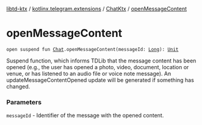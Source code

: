 [libtd-ktx](../../index.md) / [kotlinx.telegram.extensions](../index.md) / [ChatKtx](index.md) / [openMessageContent](./open-message-content.md)

# openMessageContent

`open suspend fun `[`Chat`](https://tdlibx.github.io/td/docs/org/drinkless/td/libcore/telegram/TdApi.Chat.html)`.openMessageContent(messageId: `[`Long`](https://kotlinlang.org/api/latest/jvm/stdlib/kotlin/-long/index.html)`): `[`Unit`](https://kotlinlang.org/api/latest/jvm/stdlib/kotlin/-unit/index.html)

Suspend function, which informs TDLib that the message content has been opened (e.g., the user
has opened a photo, video, document, location or venue, or has listened to an audio file or voice
note message). An updateMessageContentOpened update will be generated if something has changed.

### Parameters

`messageId` - Identifier of the message with the opened content.